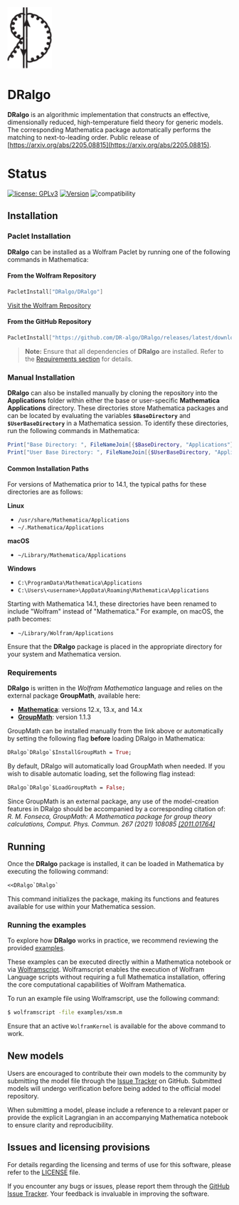 <img src="https://raw.githubusercontent.com/DR-algo/DRalgo/refs/heads/main/FrontEnd/logo.svg" alt="DRalgoLogo" width="100"/>

# DRalgo

**DRalgo** is an algorithmic implementation that constructs an effective,
dimensionally reduced, high-temperature field theory for generic models.
The corresponding Mathematica package automatically performs the matching to next-to-leading order. 
Public release of
[https://arxiv.org/abs/2205.08815](https://arxiv.org/abs/2205.08815).

# Status

[![license: GPLv3](https://img.shields.io/badge/license-GPLv3-brightgreen.svg)](https://github.com/DR-algo/DRalgo/blob/master/LICENSE)
[![Version](https://img.shields.io/github/v/tag/DR-algo/DRalgo?label=Version)](https://github.com/DR-algo/DRalgo/releases/latest/)
![compatibility](https://img.shields.io/badge/Mathematica-12.x_13.x_14.x-brightgreen.svg)

## Installation

### Paclet Installation

**DRalgo** can be installed as a Wolfram Paclet by running one of the following commands in Mathematica:

#### From the Wolfram Repository
```mathematica
PacletInstall["DRalgo/DRalgo"]
```
[Visit the Wolfram Repository](https://resources.wolframcloud.com/PacletRepository/resources/DRalgo/DRalgo/)

#### From the GitHub Repository
```mathematica
PacletInstall["https://github.com/DR-algo/DRalgo/releases/latest/download/DRalgo.paclet"]
```

> **Note:** Ensure that all dependencies of **DRalgo** are installed. Refer to the [Requirements section](#requirements) for details.

### Manual Installation

**DRalgo** can also be installed manually by cloning the repository into the **Applications** folder within either the base or user-specific **Mathematica Applications** directory. These directories store Mathematica packages and can be located by evaluating the variables **`$BaseDirectory`** and **`$UserBaseDirectory`** in a Mathematica session. To identify these directories, run the following commands in Mathematica:

```mathematica
Print["Base Directory: ", FileNameJoin[{$BaseDirectory, "Applications"}]]
Print["User Base Directory: ", FileNameJoin[{$UserBaseDirectory, "Applications"}]]
```

#### Common Installation Paths

For versions of Mathematica prior to 14.1, the typical paths for these directories are as follows:

**Linux**
- `/usr/share/Mathematica/Applications`
- `~/.Mathematica/Applications`

**macOS**
- `~/Library/Mathematica/Applications`

**Windows**
- `C:\ProgramData\Mathematica\Applications`
- `C:\Users\<username>\AppData\Roaming\Mathematica\Applications`

Starting with Mathematica 14.1, these directories have been renamed to include "Wolfram" instead of "Mathematica." For example, on macOS, the path becomes:

- `~/Library/Wolfram/Applications`

Ensure that the **DRalgo** package is placed in the appropriate directory for your system and Mathematica version.

### Requirements

**DRalgo** is written in the *Wolfram Mathematica* language and relies on the external package **GroupMath**, available here:  

- [**Mathematica**](https://www.wolfram.com/mathematica/): versions 12.x, 13.x, and 14.x  
- [**GroupMath**](https://renatofonseca.net/groupmath): version 1.1.3

GroupMath can be installed manually from the link above or automatically by setting the following flag **before** loading DRalgo in Mathematica:
```mathematica
DRalgo`DRalgo`$InstallGroupMath = True;
```
By default, DRalgo will automatically load GroupMath when needed.
If you wish to disable automatic loading, set the following flag instead:
```mathematica
DRalgo`DRalgo`$LoadGroupMath = False;
```

Since GroupMath is an external package, any use of the model-creation features
in DRalgo should be accompanied by a corresponding citation of:
*R. M. Fonseca, GroupMath: A Mathematica package for group theory calculations,
Comput. Phys. Commun. 267 (2021) 108085 [[2011.01764]](https://arxiv.org/abs/2011.01764)*

## Running

Once the **DRalgo** package is installed, it can be loaded in Mathematica by executing the following command:

```mathematica
<<DRalgo`DRalgo`
```

This command initializes the package, making its functions and features available for use within your Mathematica session.

### Running the examples

To explore how **DRalgo** works in practice, we recommend reviewing the provided [examples](https://github.com/DR-algo/DRalgo/tree/main/examples).

These examples can be executed directly within a Mathematica notebook or via [Wolframscript](https://www.wolfram.com/wolframscript/). Wolframscript enables the execution of Wolfram Language scripts without requiring a full Mathematica installation, offering the core computational capabilities of Wolfram Mathematica.

To run an example file using Wolframscript, use the following command:

```bash
$ wolframscript -file examples/xsm.m
```

Ensure that an active `WolframKernel` is available for the above command to work.

## New models
Users are encouraged to contribute their own models to the community by submitting the model file through the [Issue Tracker](https://github.com/DR-algo/DRalgo/issues) on GitHub. Submitted models will undergo verification before being added to the official model repository. 

When submitting a model, please include a reference to a relevant paper or provide the explicit Lagrangian in an accompanying Mathematica notebook to ensure clarity and reproducibility.

## Issues and licensing provisions
For details regarding the licensing and terms of use for this software, please refer to the [LICENSE](LICENSE) file.  

If you encounter any bugs or issues, please report them through the [GitHub Issue Tracker](https://github.com/DR-algo/DRalgo/issues). Your feedback is invaluable in improving the software.

